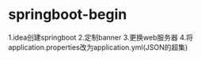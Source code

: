 # springboot-begin
1.idea创建springboot
2.定制banner
3.更换web服务器
4.将application.properties改为application.yml(JSON的超集)
